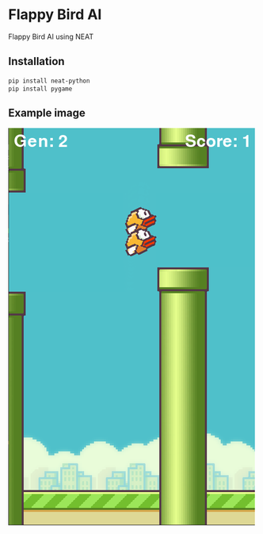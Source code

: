 # Flappy Bird AI

Flappy Bird AI using NEAT  

## Installation 

```
pip install neat-python
pip install pygame
```

## Example image

![First image](flappy_bird.png?raw=true)

